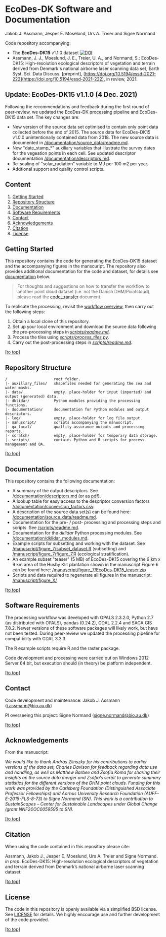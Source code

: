 # EcoDes-DK Software and Documentation
Jakob J. Assmann, Jesper E. Moselund, Urs A. Treier and Signe Normand

Code repository accompanying:

- The **EcoDes-DK15** v1.1.0 dataset [![DOI](https://zenodo.org/badge/DOI/10.5281/zenodo.4756556.svg)](https://doi.org/10.5281/zenodo.4756556)   
- Assmann, J. J., Moeslund, J. E., Treier, U. A., and Normand, S.: EcoDes-DK15: High-resolution ecological descriptors of vegetation and terrain derived from Denmark's national airborne laser scanning data set, Earth Syst. Sci. Data Discuss. [preprint], [https://doi.org/10.5194/essd-2021-222](https://doi.org/10.5194/essd-2021-222), in review, 2021. 

## Update: EcoDes-DK15 v1.1.0 (4 Dec. 2021)

Following the recommendations and feedback during the first round of peer-review, we updated the EcoDes-DK processing pipeline and EcoDes-DK15 data set. The key changes are:

- New version of the source data set optimised to contain only point data collected before the end of 2015. The source data for EcoDes-DK15 v1.0.0 unintentionally contained data from 2018. The new source data is documented in [/documentation/source_data/readme.md](/documentation/source_data/readme.md).
- New "date_stamp_*" auxiliary variables that illustrate the survey dates for the vegeation points in each cell. See updated descriptor documentation [/documentation/descriptors.md](/documentation/descriptors.md).
- Re-scaling of "solar_radiation" variable to MJ per 100 m2 per year. 
- Addtional support and quality control scripts. 

## Content

1. [Getting Started](#getting-started)
2. [Repository Structure](#repository-structure)
3. [Documentation](#documentation)
4. [Software Requirements](#software-requirements)
5. [Contact](#contact)
6. [Acknowledgements](#Acknowledgements)
7. [Citation](#citation)
8. [License](#license)

## Getting Started

This repository contains the code for generating the EcoDes-DK15 dataset and the accompanying figures in the manscuript. The repository also provides additional documentation for the code and dataset, for details see [documentation](#documentation) below. 

> For thoughts and suggestions on how to transfer the workflow to another point cloud dataset (i.e. not the Danish DHM/Pointcloud), please read the [code_transfer](documentation/code_transfer.md) document.

To replicate the processing, revisit the [workflow overview](/documentation/dk_lidar_processing_flow.pdf), then carry out the following steps:

1. Obtain a local clone of this repository. 
2. Set up your local environment and download the source data following the pre-processing steps in [*scripts/readme.md*](scripts/readme.md).
3. Process the tiles using [*scripts/process_tiles.py*](scripts/process_tiles.py).
4. Carry out the post-processing steps in [*scripts/readme.md*](scripts/readme.md).

[\[to top\]](#content)

## Repository Structure
```
/                     root folder.
|- auxillary_files/   shapefiles needed for generating the sea and water masks. 
|- data/              empty, place-holder for input (imported) and output (generated) data.
|- dklidar/           Python modules providing the processing functions.
|- documentation/     documentation for Python modules and output descriptors. 
|- log/               empty, place-holder for log file output.
|- manuscript/        scripts accompanying the manuscript.
|- qa_local/          quallity assurance outputs and processing reports.
|- scratch/           empty, place-holder for temporary data storage.
|- scripts/           contains Python and R scripts for process management and QA.
```
[\[to top\]](#content)

## Documentation

This repository contains the following documentation:

- A summary of the output descriptors. See [/documentation/descriptors.md](/documentation/descriptors.md) (or as [pdf](/documentation/descriptors.pdf)).
- A lookup table for easy access to the descriptor conversion factors [/documentation/conversion_factors.csv](/documentation/conversion_factors.csv).
- A description of the source data set(s) can be found here: [/documentation/source_data/readme.md](/documentation/source_data/readme.md).
- Documentation for the pre- / post- processing and processing steps and scripts. See [/scripts/readme.md](/scripts/readme.md).
- Documentation for the *dklidar* Python processing modules. See [/documentation/dklidar_modules.md](/documentation/dklidar_modules.md).
- Example scripts for subsetting and working with the dataset. See [/manuscript/figure_7/subset_dataset.R](/manuscript/figure_7/subset_dataset.R) (subsetting) and [/manuscript/figure_7/figure_7.R](/manuscript/figure_7/figure_7.R) (ecological stratification).
- An example subset "teaser" (5 MB) of EcoDes-DK15 covering the 9 km x 9 km area of the Husby Klit plantation shown in the manuscript Figure 6 can be found here: [/manuscript/figure_7/EcoDes-DK15_teaser.zip](/manuscript/figure_7/EcoDes-DK15_teaser.zip)
- Scripts and data required to regenerate all figures in the manuscript:  [/manuscript/figure_X/](/manuscript/) 

[\[to top\]](#content)

## Software Requirements

The processing workflow was developed with OPALS 2.3.2.0, Python 2.7 (as distributed with OPALS), pandas (0.24.2), GDAL 2.2.4 and SAGA GIS 7.8.2. Newer versions of these software packages will likely work, but have not been tested. During peer-review we updated the processing pipeline for compatibility with GDAL 3.3.3. 

The R example scripts require R and the raster package. 

Code development and processing were carried out on Windows 2012 Server 64 bit, but execution should (in theory) be platform independent. 

[\[to top\]](#content)

## Contact
Code development and maintenance: Jakob J. Assmann (j.assmann@bio.au.dk)

PI overseeing this project: Signe Normand (signe.normand@bio.au.dk)

[\[to top\]](#content)

## Acknowledgements

From the manuscript:

*We would like to thank Andràs Zlinszky for his contributions to earlier  versions of the data set, Charles Davison for feedback regarding data  use and handling, as well as Matthew Barbee and Zsófia Koma for sharing  their insights on the source data merger and Zsófia’s script to generate summary statistics for the different versions of the DHM point clouds.  Funding for this work was provided by the Carlsberg Foundation  (Distinguished Associate Professor Fellowships) and Aarhus University  Research Foundation (AUFF-E-2015-FLS-8-73) to Signe Normand (SN). This  work is a contribution to SustainScapes – Center for Sustainable  Landscapes under Global Change (grant NNF20OC0059595 to SN).*

[\[to top\]](#content)

## Citation

When using the code contained in this repository please cite:

Assmann, Jakob J., Jesper E. Moeslund, Urs A. Treier and Signe Normand. *in prep*. EcoDes-DK15: High-resolution ecological descriptors of vegetation and terrain derived from Denmark’s national airborne laser scanning dataset.

[\[to top\]](#content)

## License

The code in this repository is openly available via a simplified BSD license. See [LICENSE](/LICENSE.txt) for details. We highly encourage use and further development of the code provided.  

[\[to top\]](#content)


